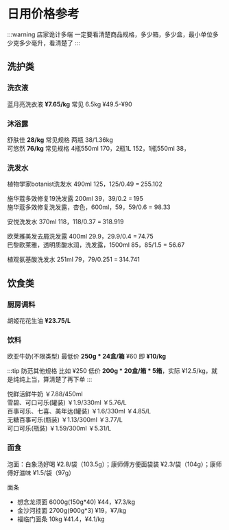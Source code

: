 # 日用价格参考

:::warning 店家诡计多端
一定要看清楚商品规格，多少箱，多少盒，最小单位多少克多少毫升，看清楚了
:::

## 洗护类

### 洗衣液

蓝月亮洗衣液 **¥7.65/kg** 常见 6.5kg ¥49.5-¥90

### 沐浴露

舒肤佳 **28/kg** 常见规格 两瓶 38/1.36kg  
可悠然 **76/kg** 常见规格 4瓶550ml 170，2瓶1L 152，1瓶550ml 38，

### 洗发水

植物学家botanist洗发水
490ml 125，125/0.49 = 255.102

施华蔻多效修复19洗发露
200ml 39，39/0.2 = 195  
施华蔻多效修复洗发露，杏色，600ml，59，59/0.6 = 98.33

安悦洗发水
370ml 118，118/0.37 = 318.919

欧莱雅美发去屑洗发露
400ml 29.9，29.9/0.4 = 74.75  
巴黎欧莱雅，透明质酸水润，洗发露，1500ml 85，85/1.5 = 56.67

植观氨基酸洗发水
251ml 79，79/0.251 = 314.741

## 饮食类

### 厨房调料

胡姬花花生油 **¥23.75/L**

### 饮料

欧亚牛奶(不限类型) 最低价 **250g * 24盒/箱** ¥60 即 **¥10/kg**

:::tip 防范其他规格
比如 ¥250 低价 **200g * 20盒/箱 * 5箱**，实际 ¥12.5/kg，就是纯纯上当，算清楚了再下单
:::

悦鲜活鲜牛奶 ￥7.88/450ml  
雪碧、可口可乐(罐装) ￥1.9/330ml ￥5.76/L  
百事可乐、七喜、美年达(罐装) ￥1.6/330ml ￥4.85/L  
无糖百事可乐(瓶装) ￥1.13/300ml ￥3.77/L  
可口可乐(瓶装) ￥1.59/300ml ￥5.31/L  

### 面食

泡面：白象汤好喝 ¥2.8/袋（103.5g）；康师傅方便面袋装 ¥2.3/袋（104g）；康师傅好滋味 ¥1.5/袋（97g）

面条

- 想念龙须面 6000g(150g*40) ¥44，¥7.3/kg
- 金沙河挂面 2700g(900g*3) ¥19，¥7/kg
- 福临门面条 10kg ¥41.4，¥4.1/kg
